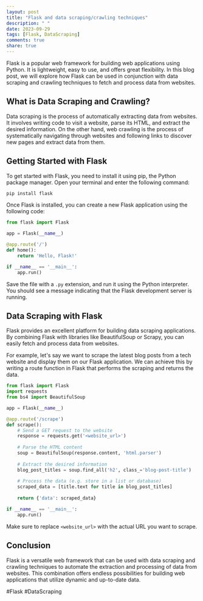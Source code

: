 ```yaml
---
layout: post
title: "Flask and data scraping/crawling techniques"
description: " "
date: 2023-09-29
tags: [Flask, DataScraping]
comments: true
share: true
---
```


Flask is a popular web framework for building web applications using Python. It is lightweight, easy to use, and offers great flexibility. In this blog post, we will explore how Flask can be used in conjunction with data scraping and crawling techniques to fetch and process data from websites.

## What is Data Scraping and Crawling?

Data scraping is the process of automatically extracting data from websites. It involves writing code to visit a website, parse its HTML, and extract the desired information. On the other hand, web crawling is the process of systematically navigating through websites and following links to discover new pages and extract data from them.

## Getting Started with Flask

To get started with Flask, you need to install it using pip, the Python package manager. Open your terminal and enter the following command:

```bash
pip install flask
```

Once Flask is installed, you can create a new Flask application using the following code:

```python
from flask import Flask

app = Flask(__name__)

@app.route('/')
def home():
    return 'Hello, Flask!'

if __name__ == '__main__':
    app.run()
```

Save the file with a `.py` extension, and run it using the Python interpreter. You should see a message indicating that the Flask development server is running.

## Data Scraping with Flask

Flask provides an excellent platform for building data scraping applications. By combining Flask with libraries like BeautifulSoup or Scrapy, you can easily fetch and process data from websites.

For example, let's say we want to scrape the latest blog posts from a tech website and display them on our Flask application. We can achieve this by writing a route function in Flask that performs the scraping and returns the data.

```python
from flask import Flask
import requests
from bs4 import BeautifulSoup

app = Flask(__name__)

@app.route('/scrape')
def scrape():
    # Send a GET request to the website
    response = requests.get('<website_url>')
    
    # Parse the HTML content
    soup = BeautifulSoup(response.content, 'html.parser')
    
    # Extract the desired information
    blog_post_titles = soup.find_all('h2', class_='blog-post-title')
    
    # Process the data (e.g. store in a list or database)
    scraped_data = [title.text for title in blog_post_titles]
    
    return {'data': scraped_data}

if __name__ == '__main__':
    app.run()
```

Make sure to replace `<website_url>` with the actual URL you want to scrape.

## Conclusion

Flask is a versatile web framework that can be used with data scraping and crawling techniques to automate the extraction and processing of data from websites. This combination offers endless possibilities for building web applications that utilize dynamic and up-to-date data.

#Flask #DataScraping